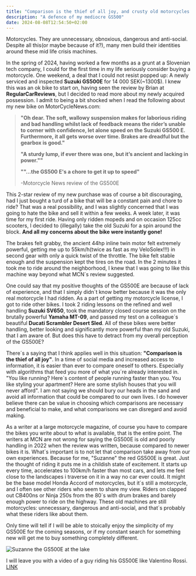 ```yaml
---
title: "Comparison is the thief of all joy, and crusty old motorcycles rock!"
description: "A defence of my mediocre GS500"
date: 2024-08-08T12:54:50+02:00
---
```


Motorcycles. They are unnecessary, obnoxious, dangerous and anti-social. Despite all this(or maybe because of it?), many men build their identities around these mid life crisis machines.

In the spring of 2024, having worked a few months as a grunt at a Slovenian tech company, I could for the first time in my life seriously consider buying a motorcycle. One weekend, a deal that I could not resist popped up: A newly serviced and inspected **Suzuki GS500E** for 14 000 SEK(~1300$). I knew this was an ok bike to start on, having seen the review by Brian at **RegularCarReviews**, but I decided to read more about my newly acquired possession. I admit to being a bit shocked when I read the following about my new bike on MotorCycleNews.com:

>**"Oh dear. The soft, wallowy suspension makes for laborious riding and bad handling whilst lack of feedback means the rider’s unable to corner with confidence, let alone speed on the Suzuki GS500 E. Furthermore, it all gets worse over time. Brakes are dreadful but the gearbox is good."**
>
>**"A sturdy lump, if ever there was one, but it’s ancient and lacking in power.""**
>
>**""...the GS500 E's a chore to get it up to speed"**
>
> -Motorcycle News review of the GS500E

This 2-star review of my new purchase was of course a bit discouraging, had I just bought a turd of a bike that will be a constant pain and chore to ride? That was a real possibility, and I was slightly concerned that I was going to hate the bike and sell it within a few weeks.
A week later, it was time for my first ride. Having only ridden mopeds and on occasion 125cc scooters, I decided to (illegally) take the old Suzuki for a spin around the block. **And all my concerns about the bike were instantly gone!**

The brakes felt grabby, the ancient 44hp inline twin motor felt extremely powerful, getting me up to 55km/h(twice as fast as my VeloSolex!!!) in second gear with only a quick twist of the throttle. The bike felt stable enough and the suspension kept the tires on the road. In the 2 minutes it took me to ride around the neighborhood, I knew that I was going to like this machine way beyond what MCN´s review suggested.

One could say that my positive thoughts of the GS500E are because of lack of experience, and that I simply didn´t know better because it was the only real motorcycle I had ridden. As a part of getting my motorcycle license, I got to ride other bikes. I took 2 riding lessons on the refined and well handling **Suzuki SV650**, took the mandatory closed course session on the brutally powerful **Yamaha MT-09**, and passed my test on a colleague´s beautiful **Ducati Scrambler Desert Sled**. All of these bikes were better handling, better looking and significantly more powerful than my old Suzuki, that I am aware of. But does this have to detract from my overall perception of the GS500E?

There´s a saying that I think applies well in this situation: **"Comparison is the thief of all joy"**. In a time of social media and increased access to information, it is easier than ever to compare oneself to others. Especially with algorithms that feed you more of what you´re already interested in. "You like running? Here´s content of people running faster than you. You like styling your apartment? Here are some stylish houses that you will never afford". I am not saying we should bury our heads in the sand and avoid all information that could be compared to our own lives. I do however believe there can be value in choosing which comparisons are necessary and beneficial to make, and what comparisons we can disregard and avoid making.

As a writer at a large motorcycle magazine, of course you have to compare the bikes you write about to what is available, that is the entire point. The writers at MCN are not wrong for saying the GS500E is old and poorly handling in 2022 when the review was written, because compared to newer bikes it is. What´s important is to not let that comparison take away from our own experiences. Because for me, "Suzanne" the red GS500E is great. Just the thought of riding it puts me in a childish state of excitement. It starts up every time, accelerates to 100km/h faster than most cars, and lets me feel close to the landscapes i traverse on it in a way no car ever could. It might be the base model Honda Accord of motorcycles, but it´s still a motorcycle, and I often see other riders who seem to share my view. Riders on clapped out CB400ns or Ninja 250s from the 80´s with drum brakes and barely enough power to ride on the highway. These old machines are still motorcycles: unnecessary, dangerous and anti-social, and that´s probably what these riders like about them.

Only time will tell if I will be able to stoically enjoy the simplicity of my GS500E for the coming seasons, or if my constant search for something new will get me to buy something completely different.

![Suzanne the GS500E at the lake]( /images/blog/suzanne.png  "Suzanne the GS500")

I will leave you with a video of a guy riding his GS500E like Valentino Rossi. [LINK](https://youtu.be/7aRElPOrU8o?si=5I3ize-2RXMJdYrS&t=384)
